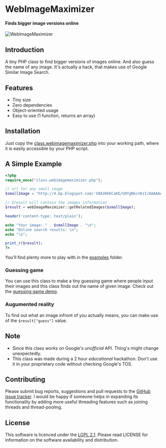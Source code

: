 # WebImageMaximizer
#### Finds bigger image versions online

![WebImageMaximizer](https://raw.github.com/AliFlux/WebImageMaximizer/master/examples/images/webimagemaximizer.png)

## Introduction

A tiny PHP class to find bigger versions of images online. And also guess the name of any image. It's actually a hack, that makes use of Google Similar Image Search.

## Features

- Tiny size
- Zero dependencies
- Object-oriented usage
- Easy to use (1 function, returns an array)

## Installation

Just copy the [class.webimagemaximizer.php](class.webimagemaximizer.php) into your working path, where it is easily accessible by your PHP script.

## A Simple Example

```php
<?php
require_once("class.webimagemaximizer.php");

// url for any small image
$smallImage = "http://4.bp.blogspot.com/-V0A30kKCaKE/U9YgNkcnKzI/AAAAAAACV4I/4ECi9eQGxxY/s1600/borjkajpiza.jpg";

// $result will contain the images information
$result = webImageMaximizer::getRelatedImages($smallImage);

header('content-type: text/plain');

echo "Your image: " . $smallImage . "\n";
echo "Online search results: \n";
echo "\n";

print_r($result);
?>
```

You'll find plenty more to play with in the [examples](examples/) folder.

### Guessing game

You can use this class to make a tiny guessing game where people input their images and this class finds out the name of given image. Check out the [guessing game demo](examples/guessing-game.php).

### Augumented reality

To find out what an image infront of you actually means, you can make use of the `$result["guess"]` value.

## Note

- Since this class works on Google's *unofficial* API. Thing's might change unexpectedly.
- This class was made during a 2 hour *educational* hackathon. Don't use it in your proprietary code without checking Google's TOS.

## Contributing

Please submit bug reports, suggestions and pull requests to the [GitHub issue tracker](https://github.com/AliFlux/WebImageMaximizer/issues).
I would be happy if someone helps in expanding its functionality by adding more useful threading features such as joining threads and thread-pooling.

## License

This software is licenced under the [LGPL 2.1](http://www.gnu.org/licenses/lgpl-2.1.html). Please read LICENSE for information on the
software availability and distribution.
